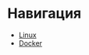 # Навигация

- [Linux](https://github.com/AniskovVitaliy/Documentation/tree/master/linux/README.md)
- [Docker](https://github.com/AniskovVitaliy/Documentation/blob/master/docker/README.md)